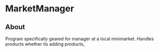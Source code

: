 ﻿# MarketManager

## About
Program specifically geared for manager at a local minimarket. Handles products whether its adding products,
